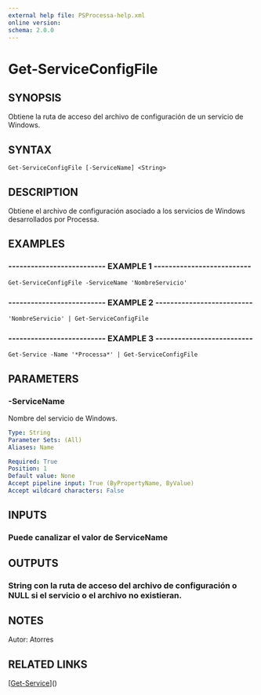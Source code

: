 ```yaml
---
external help file: PSProcessa-help.xml
online version: 
schema: 2.0.0
---
```


# Get-ServiceConfigFile

## SYNOPSIS
Obtiene la ruta de acceso del archivo de configuración de un servicio de Windows.

## SYNTAX

```
Get-ServiceConfigFile [-ServiceName] <String>
```

## DESCRIPTION
Obtiene el archivo de configuración asociado a los servicios de Windows desarrollados por Processa.

## EXAMPLES

### -------------------------- EXAMPLE 1 --------------------------
```
Get-ServiceConfigFile -ServiceName 'NombreServicio'
```

### -------------------------- EXAMPLE 2 --------------------------
```
'NombreServicio' | Get-ServiceConfigFile
```

### -------------------------- EXAMPLE 3 --------------------------
```
Get-Service -Name '*Processa*' | Get-ServiceConfigFile
```

## PARAMETERS

### -ServiceName
Nombre del servicio de Windows.

```yaml
Type: String
Parameter Sets: (All)
Aliases: Name

Required: True
Position: 1
Default value: None
Accept pipeline input: True (ByPropertyName, ByValue)
Accept wildcard characters: False
```

## INPUTS

### Puede canalizar el valor de ServiceName

## OUTPUTS

### String con la ruta de acceso del archivo de configuración o NULL si el servicio o el archivo no existieran.

## NOTES
Autor: Atorres

## RELATED LINKS

[[Get-Service](https://msdn.microsoft.com/en-us/powershell/reference/5.0/microsoft.powershell.management/get-service)]()


